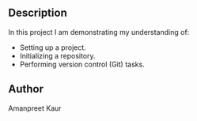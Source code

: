 ## Description
In this project I am demonstrating my understanding of:

- Setting up a project.
- Initializing a repository.
- Performing version control (Git) tasks.

## Author
Amanpreet Kaur